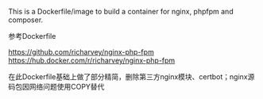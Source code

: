 This is a Dockerfile/image to build a container for nginx, phpfpm and composer.

参考Dockerfile

https://github.com/richarvey/nginx-php-fpm
https://hub.docker.com/r/richarvey/nginx-php-fpm

在此Dockerfile基础上做了部分精简，删除第三方nginx模块、certbot；nginx源码包因网络问题使用COPY替代